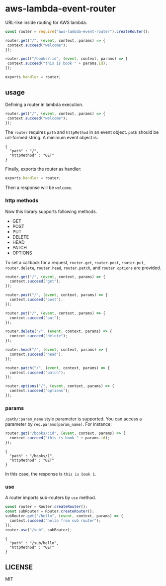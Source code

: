 # aws-lambda-event-router
URL-like inside routing for AWS lambda.

 ```js
const router = require("aws-lambda-event-router").createRouter();

router.get("/", (event, context, params) => {
  context.succeed("welcome");
});

router.post("/books/:id", (event, context, params) => {
  context.succeed("this is book " + params.id);
});

exports.handler = router;
 ```


## usage
Defining a router in lambda execution.

 ```js
router.get("/", (event, context, params) => {
  context.succeed("welcome");
});
```

The `router` requires `path` and `httpMethod` in an event object. `path` should be url-formed string. A minimum event object is:

```
{
  "path" : "/",
  "httpMethod" : "GET"
}
```

Finally, exports the router as handler: 

```js
exports.handler = router;
```

Then a response will be `welcome`.

### http methods
Now this library supports following methods.

- GET
- POST
- PUT
- DELETE
- HEAD
- PATCH
- OPTIONS

 To set a callback for a request, `router.get`, `router.post`, `router.put`, `router.delete`, `router.head`, `router.patch`, and `router.options` are provided.

```js
router.get("/", (event, context, params) => {
  context.succeed("get");
});

router.post("/", (event, context, params) => {
  context.succeed("post");
});

router.put("/", (event, context, params) => {
  context.succeed("put");
});

router.delete("/", (event, context, params) => {
  context.succeed("delete");
});

router.head("/", (event, context, params) => {
  context.succeed("head");
});

router.patch("/", (event, context, params) => {
  context.succeed("patch");
});

router.options("/", (event, context, params) => {
  context.succeed("options");
});
```

### params
`/path/:param_name` style parameter is supported. You can access a parameter by `req.params[param_name]`. For instance:

```js
router.get("/books/:id", (event, context, params) => {
  context.succeed("this is book " + params.id);
});
```

```
{
  "path" : "/books/1",
  "httpMethod" : "GET"
}
```

In this case, the response is `this is book 1`.

### use
A router imports sub-routers by `use` method.

```js
const router = Router.createRouter();
const subRouter = Router.createRouter();
subRouter.get("/hello", (event, context, params) => {
  context.succeed("hello from sub router");
});
router.use("/sub", subRouter);
```

```
{
  "path" : "/sub/hello",
  "httpMethod" : "GET"
}
```

## LICENSE
MIT